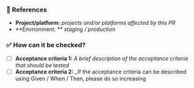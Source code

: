 ### :pushpin: References
* **Project/platform:** _projects and/or platforms affected by this PR_
* **Envrionment: ** _staging / production_

### :white_check_mark: How can it be checked?
- [ ] **Acceptance criteria 1:** _A brief description of the acceptance criteria that should be tested_
- [ ] **Acceptance criteria 2:** _If the acceptance criteria can be described using Given / When / Then, please do so increasing